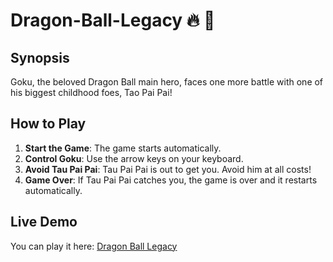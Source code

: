 # Dragon-Ball-Legacy 🔥 👊


## Synopsis

Goku, the beloved Dragon Ball main hero, faces one more battle with one of his biggest childhood foes, Tao Pai Pai!

## How to Play

1. **Start the Game**: The game starts automatically.
2. **Control Goku**: Use the arrow keys on your keyboard.
3. **Avoid Tau Pai Pai**: Tau Pai Pai is out to get you. Avoid him at all costs!
4. **Game Over**: If Tau Pai Pai catches you, the game is over and it restarts automatically.


## Live Demo

You can play it here: [Dragon Ball Legacy](https://telmolousada.github.io/Dragon-Ball-Legacy/)